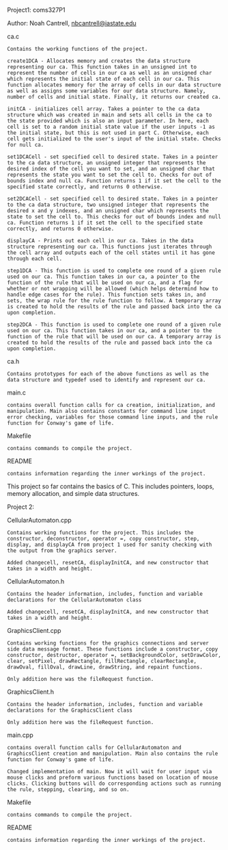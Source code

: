 Project1: coms327P1

Author: Noah Cantrell, nbcantrell@iastate.edu

ca.c

    Contains the working functions of the project.

    create1DCA - Allocates memory and creates the data structure representing our ca. This function takes in an unsigned int to represent the number of cells in our ca as well as an unsigned char which represents the initial state of each cell in our ca. This function allocates memory for the array of cells in our data structure as well as assigns some variables for our data structure. Namely, number of cells and initial state. Finally, it returns our created ca.

    initCA - initializes cell array. Takes a pointer to the ca data structure which was created in main and sets all cells in the ca to the state provided which is also an input parameter. In here, each cell is set to a random initial state value if the user inputs -1 as the initial state, but this is not used in part C. Otherwise, each cell gets initialized to the user's input of the initial state. Checks for null ca.

    set1DCACell - set specified cell to desired state. Takes in a pointer to the ca data structure, an unsigned integer that represents the desired index of the cell you want to set, and an unsigned char that represents the state you want to set the cell to. Checks for out of bounds index and null ca. Function returns 1 if it set the cell to the specified state correctly, and returns 0 otherwise.

    set2DCACell - set specified cell to desired state. Takes in a pointer to the ca data structure, two unsigned integer that represents the desired x and y indexes, and an unsigned char which represents the state to set the cell to. This checks for out of bounds index and null ca. Function returns 1 if it set the cell to the specified state correctly, and returns 0 otherwise.

    displayCA - Prints out each cell in our ca. Takes in the data structure representing our ca. This functions just iterates through the cell array and outputs each of the cell states until it has gone through each cell.

    step1DCA - This function is used to complete one round of a given rule used on our ca. This function takes in our ca, a pointer to the function of the rule that will be used on our ca, and a flag for whether or not wrapping will be allowed (which helps determind how to handle edge cases for the rule). This function sets takes in, and sets, the wrap rule for the rule function to follow. A temporary array is created to hold the results of the rule and passed back into the ca upon completion.

    step2DCA - This function is used to complete one round of a given rule used on our ca. This function takes in our ca, and a pointer to the function of the rule that will be used on our ca. A temporary array is created to hold the results of the rule and passed back into the ca upon completion.

ca.h

    Contains prototypes for each of the above functions as well as the data structure and typedef used to identify and represent our ca.

main.c

    contains overall function calls for ca creation, initialization, and manipulation. Main also contains constants for command line input error checking, variables for those command line inputs, and the rule function for Conway's game of life.

Makefile

    contains commands to compile the project.

README

    contains information regarding the inner workings of the project.

This project so far contains the basics of C. This includes pointers, loops, memory allocation, and simple data structures.

Project 2:

CellularAutomaton.cpp

    Contains working functions for the project. This includes the constructor, deconstructor, operator =, copy constructor, step, display, and displayCA from project 1 used for sanity checking with the output from the graphics server.

    Added changecell, resetCA, displayInitCA, and new constructor that takes in a width and height.

CellularAutomaton.h

    Contains the header information, includes, function and variable declarations for the CellularAutomaton class

    Added changecell, resetCA, displayInitCA, and new constructor that takes in a width and height.

GraphicsClient.cpp

    Contains working functions for the graphics connections and server side data message format. These functions include a constructor, copy constructor, destructor, operator =, setBackgroundColor, setDrawColor, clear, setPixel, drawRectangle, fillRectangle, clearRectangle, drawOval, fillOval, drawLine, drawString, and repaint functions.

    Only addition here was the fileRequest function.

GraphicsClient.h

    Contains the header information, includes, function and variable declarations for the GraphicsClient class

    Only addition here was the fileRequest function.

main.cpp

    contains overall function calls for CellularAutomaton and GraphicsClient creation and manipulation. Main also contains the rule function for Conway's game of life.

    Changed implementation of main. Now it will wait for user input via mouse clicks and preform various functions based on location of mouse clicks. Clicking buttons will do corresponding actions such as running the rule, stepping, clearing, and so on.

Makefile

    contains commands to compile the project.

README

    contains information regarding the inner workings of the project.